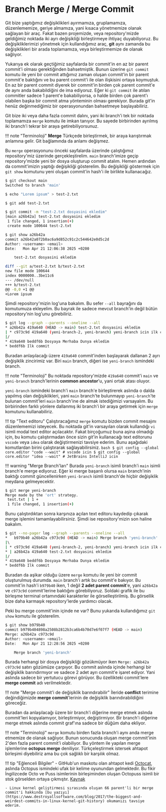 # Branch Merge / Merge Commit

Git bize yaptığımız değişiklikleri ayırmamıza, gruplamamıza, düzenlememize, geriye almamıza, yani kısaca yönetmemize olanak sağlayan bir araç. Fakat bazen projemizde, veya repository'mizde geldiğimiz noktada iki ayrı değişikliği birleştirmeye ihtiyaç duyabiliyoruz. Bu değişikliklerimizi yönetmek için kullandığımız araç, **git** aynı zamanda bu değişiklikleri bir arada toplamamıza, veya birleştirmemize de olanak sağlıyor.

Yukarıya ek olarak geçtiğimiz sayfalarda bir commit'in en az bir parent commit'i olması gerektiğinden bahsetmiştik. Bunun üzerine `git commit` komutu ile yeni bir commit attığımız zaman oluşan commit'in bir parent commit'e baktığını ve bu parent commit'i ile olan ilişkisini ortaya koymuştuk. En az bir parent commit diyerek bir commit'in birden çok parent commit'e de aynı anda bakabildiğini de ima ediyoruz. Eğer ki `git commit` ile atılan commitler sadece 1 parent'e bakabiliyorsa, o halde birden çok parent'ı olabilen başka bir commit atma yönteminin olması gerekiyor. Burada git'in henüz değinmediğimiz bir operasyonundan bahsetmeye başlayabiliriz.

Git bize iki veya daha fazla commit dalını, yani iki branch'i tek bir noktada toplamamıza `merge` komutu ile imkan tanıyor. Bu sayede birbirinden ayrılmış iki branch'i tekrar bir araya getirebiliyorsunuz.

!!! note "Terminoloji"
    **Merge** Türkçede birleştirmek, bir araya karıştırmak anlamına gelir. Git bağlamında da anlamı değişmez.

Bu `merge` operasyonunu önceki sayfalarda üzerinde çalıştığımız repository'miz üzerinde gerçekleştirelim. `main` branch'imize geçip repository'mizde yeni bir dosya oluşturup commit atalım. Hemen ardından da commit'imizin yaptığı değişikliği gösterelim. Bu değişikliği göstermek için `git show` komutunu yeni oluşan commit'in hash'i ile birlikte kullanacağız.

```bash
$ git checkout main
Switched to branch 'main'

$ echo "Lorem ipsum" > test-2.txt

$ git add test-2.txt

$ git commit -m "test-2.txt dosyasini ekledim"
[main a26b42a] test-2.txt dosyasini ekledim
 1 file changed, 1 insertion(+)
 create mode 100644 test-2.txt

$ git show a26b42a
commit a26b42a072b0ac6a9d852c91c2c544642e0d5c2d
Author: <username> <email>
Date:   Mon Apr 21 12:06:38 2025 +0200

    test-2.txt dosyasini ekledim

diff --git a/test-2.txt b/test-2.txt
new file mode 100644
index 0000000..3be11c6
--- /dev/null
+++ b/test-2.txt
@@ -0,0 +1 @@
+Lorem ipsum
```

Şimdi repository'mizin log'una bakalım. Bu sefer `--all` bayrağını da komutumuza ekleyelim. Bu bayrak ile sadece mevcut branch'in değil bütün repository'nin log'unu görebiliriz.

```bash hl_lines="5"
$ git log --graph --parents --oneline --all
* a26b42a 419a640 (HEAD -> main) test-2.txt dosyasini ekledim
| * c973c9d 419a640 (yeni-branch-2, yeni-branch) yeni-branch icin ilk commitimi atiyorum
|/  
* 419a640 beddf6b Dosyaya Merhaba Dunya ekledim
* beddf6b Ilk commit
```

Buradan anlaşılacağı üzere `419a640` commit'inden başlayarak dallanan 2 ayrı değişiklik zincirimiz var. Biri `main` branch, diğeri ise `yeni-branch` ismindeki branch.

!!! note "Terminoloji"
    Bu noktada repository'mizde `419a640` commit'i `main` ve `yeni-branch` branch'lerinin **common ancestor**'u, yani ortak atası oluyor.

`yeni-branch` ismindeki branch'i `main` branch'e birleştirerek aslında o dalda yapılmış olan değişiklikleri, yani `main` branch'te bulunmayıp `yeni-branch`'te bulunan commit'leri `main` branch'ine de almak istediğimizi varsayalım. Bu birbirinden farklı yönlere dallanmış iki branch'i bir araya getirmek için `merge` komutunu kullanabiliriz.

!!! tip "Text editoru"
    Çalıştıracağımız `merge` komutu bizden commit mesajını düzenlememizi isteyecek. Bu noktada git'in varsayılan olarak kullandığı `vi` isimli modal text editor açılacaktır. Fakat birçoğumuz buna aşina olmadığı için, bu komutu çalıştırmadan önce sizin git'in kullanacağı text editorunu `vscode` veya `idea` olarak değiştirmenizi tavsiye ederim. Bunu aşağıdaki komutlardan birini çalıştırarak sağlayabilirsiniz.
    ```bash
    $ git config --global core.editor "code --wait" # vscode icin
    $ git config --global core.editor "idea --wait" # JetBrains IntelliJ icin
    ```

!!! warning "Merge Branch'ları"
    Burada `yeni-branch` isimli branch'i `main` isimli branch'e merge ediyoruz. Eğer ki merge başarılı olursa `main` branch'inin baktığı commit güncellenirken `yeni-branch` isimli branch'de hiçbir değişiklik meydana gelmeyecektir.

```bash
$ git merge yeni-branch
Merge made by the 'ort' strategy.
 test.txt | 1 +
 1 file changed, 1 insertion(+)
```

Bunu çalıştırdıktan sonra karşınıza açılan text editoru kaydedip çıkarak merge işlemini tamamlayabilirsiniz. Şimdi ise repository'mizin son haline bakalım.

```bash
$ git --no-pager log --graph --parents --oneline --all
*   b979b40 a26b42a c973c9d (HEAD -> main) Merge branch 'yeni-branch'
|\  
| * c973c9d 419a640 (yeni-branch-2, yeni-branch) yeni-branch icin ilk commitimi atiyorum
* | a26b42a 419a640 test-2.txt dosyasini ekledim
|/  
* 419a640 beddf6b Dosyaya Merhaba Dunya ekledim
* beddf6b Ilk commit
```

Buradan da aşikar olduğu üzere `merge` komutu ile yeni bir commit oluşturulmuş durumda. `main` branch'i artık bu commit'e bakıyor. Bu commit'in hash'i `b979b40` iken, 1 değil **2 adet parent commit**'e, yani `a26b42a` ve `c973c9d` commit'lerine baktığını görebiliyoruz. Soldaki grafik ile bu birleşme terminal ortamındaki karakterler ile görselleştirilmiş. Bu görsellik bize daha karmaşık repository'lerde yardımcı olacak.

Peki bu merge commit'inin içinde ne var? Bunu yukarıda kullandığımız `git show` komutu ile gösterelim.

```bash hl_lines="3"
$ git show b979b40
commit b979b404898a2508b2812b3ca6b4b70d7e6f07f7 (HEAD -> main)
Merge: a26b42a c973c9d
Author: <username> <email>
Date:   Mon Apr 21 12:28:56 2025 +0200

    Merge branch 'yeni-branch'
```

Burada herhangi bir dosya değişikliği gözükmüyor iken `Merge: a26b42a c973c9d` satırı gözümüze çarpıyor. Bu commit aslında içinde herhangi bir değişiklik barındırmıyor ve sadece 2 adet ayrı commit'e işaret ediyor. Yani aslında sadece bir yertutucu görevi görüyor. Bu özellikteki commit'lere **merge commit** adı verilmektedir.

!!! note "Merge commit'i de değişiklik barındırabilir"
    İleride **conflict** terimine değindiğimizde **merge commit**'lerinin de değişiklik barındırabildiğini göreceğiz.

Buradan da anlaşılacağı üzere bir branch'i diğerine merge etmek aslında commit'leri kopyalamıyor, birleştirmiyor, değiştirmiyor. Bir branch'i diğerine merge etmek aslında commit graf'ına sadece bir düğüm daha ekliyor.

!!! note "Terminoloji"
    `merge` komutu birden fazla branch'i aynı anda merge etmemize de olanak sağlıyor. Bunun sonucunda oluşan merge commit'inin 2'den fazla parent commit'i olabiliyor. Bu yöntem ile yapılan merge işlemlerine **octopus merge** deniliyor. Türkçeleştirmek istersek ahtapot birleşimi diyebiliriz ama bu çok sağlıklı bir karşılık olmaz.

!!! tip "Eğlenceli Bilgiler"
    - GitHub'un maskotu olan ahtapot kedi [Octocat](https://myoctocat.com), aslında Octopus ismindeki ufak bir kelime oyunundan gelmektedir. Bu fikir İngilizcede Octo ve Puss isimlerinin birleşiminden oluşan Octopuss isimli bir stok görselden ortaya çıkmıştır. [Kaynak](https://en.wikipedia.org/wiki/GitHub#Mascot)

    - Linux kernel geliştirmesi sırasında oluşan 66 parent'li bir merge commit'i hakkında [bu yazıyı](https://www.destroyallsoftware.com/blog/2017/the-biggest-and-weirdest-commits-in-linux-kernel-git-history) okumanızı tavsiye ederim.
